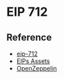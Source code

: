 # EIP 712

## Reference

- [eip-712](https://eips.ethereum.org/EIPS/eip-712)
- [EIPs Assets](https://github.com/ethereum/EIPs/tree/master/assets/eip-712)
- [OpenZeppelin](https://github.com/OpenZeppelin/openzeppelin-contracts/blob/master/contracts/utils/cryptography/draft-EIP712.sol)
